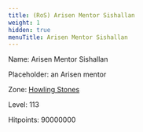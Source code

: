 ```yaml
---
title: (RoS) Arisen Mentor Sishallan
weight: 1
hidden: true
menuTitle: Arisen Mentor Sishallan
---
```


Name: Arisen Mentor Sishallan

Placeholder: an Arisen mentor

Zone: [Howling Stones](/en/ros/exploration/howling_stones)

Level: 113

Hitpoints: 90000000